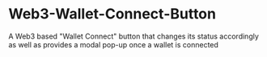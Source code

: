 # Web3-Wallet-Connect-Button
A Web3 based "Wallet Connect" button that changes its status accordingly as well as provides a modal pop-up once a wallet is connected
